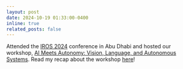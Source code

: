 ```yaml
---
layout: post
date: 2024-10-19 01:33:00-0400
inline: true
related_posts: false
---
```


Attended the [IROS 2024](http://iros2024-abudhabi.org/) conference in Abu Dhabi and hosted our workshop, [AI Meets Autonomy: Vision, Language, and Autonomous Systems](https://www.ai-meets-autonomy.com/iros-workshop). Read my recap about the workshop [here](https://www.linkedin.com/feed/update/urn:li:activity:7255583917078888451)!